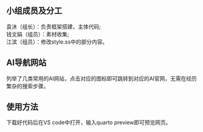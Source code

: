 ##  小组成员及分工  
袁沐（组长）：负责框架搭建，主体代码;  
钱文娟（组员）：素材收集;  
江滨（组员）：修改style.ss中的部分内容。

##  AI导航网站
列举了几类常用的AI网站，点击对应的图标即可跳转到对应的AI官网，无需在经历繁杂的搜索步骤。

##  使用方法
下载好代码后在VS code中打开，输入quarto preview即可预览网页。
